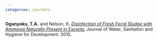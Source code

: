 ```yaml
---
categories: journals
---
```

**Ogunyoku, T.A.** and Nelson, K. [*Disinfection of Fresh Fecal Sludge with Ammonia Naturally Present in Excreta.*](http://www.taogunyoku.com/s/Ogunyoku-and-Nelson-2016-WASHDEV-1.pdf) Journal of Water, Sanitation and Hygiene for Development. 2015.
